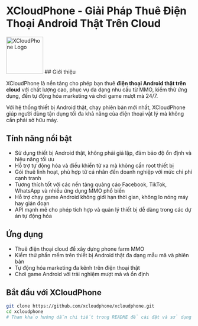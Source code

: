 # XCloudPhone - Giải Pháp Thuê Điện Thoại Android Thật Trên Cloud

<img src="https://xcloudphone.com/icons/xcloudphonelogo.svg" alt="XCloudPhone Logo" style="width:100px;" />
## Giới thiệu

XCloudPhone là nền tảng cho phép bạn thuê **điện thoại Android thật trên cloud** với chất lượng cao, phục vụ đa dạng nhu cầu từ MMO, kiểm thử ứng dụng, đến tự động hóa marketing và chơi game mượt mà 24/7.

Với hệ thống thiết bị Android thật, chạy phiên bản mới nhất, XCloudPhone giúp người dùng tận dụng tối đa khả năng của điện thoại vật lý mà không cần phải sở hữu máy.

## Tính năng nổi bật

- Sử dụng thiết bị Android thật, không phải giả lập, đảm bảo độ ổn định và hiệu năng tối ưu  
- Hỗ trợ tự động hóa và điều khiển từ xa mà không cần root thiết bị  
- Gói thuê linh hoạt, phù hợp từ cá nhân đến doanh nghiệp với mức chi phí cạnh tranh  
- Tương thích tốt với các nền tảng quảng cáo Facebook, TikTok, WhatsApp và nhiều ứng dụng MMO phổ biến  
- Hỗ trợ chạy game Android không giới hạn thời gian, không lo nóng máy hay gián đoạn  
- API mạnh mẽ cho phép tích hợp và quản lý thiết bị dễ dàng trong các dự án tự động hóa  

## Ứng dụng

- Thuê điện thoại cloud để xây dựng phone farm MMO  
- Kiểm thử phần mềm trên thiết bị Android thật đa dạng mẫu mã và phiên bản  
- Tự động hóa marketing đa kênh trên điện thoại thật  
- Chơi game Android với trải nghiệm mượt mà và ổn định  

## Bắt đầu với XCloudPhone

```bash
git clone https://github.com/xcloudphone/xcloudphone.git
cd xcloudphone
# Tham khảo hướng dẫn chi tiết trong README để cài đặt và sử dụng
